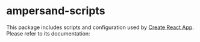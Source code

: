 # ampersand-scripts

This package includes scripts and configuration used by [Create React App](https://github.com/facebook/create-react-app).<br>
Please refer to its documentation:
